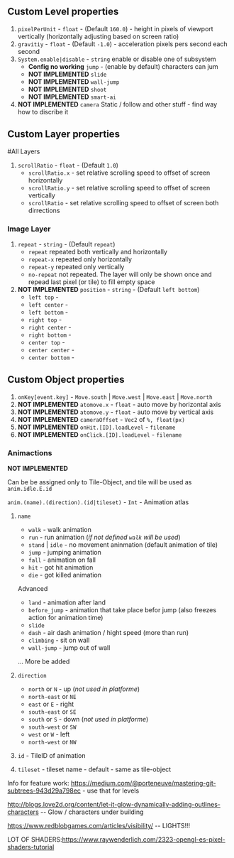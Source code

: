 ## Custom Level properties
  1. `pixelPerUnit` - `float` - (Default `160.0`) - height in pixels of viewport vertically (horizontally adjusting based on screen ratio)
  1. `gravitiy` - `float` - (Default `-1.0`) - acceleration pixels pers second each second
  1. `System.enable|disable` - `string` enable or disable one of subsystem
      * **Config no working** `jump` - (enable by default) characters can jum
      * **NOT IMPLEMENTED** `slide`
      * **NOT IMPLEMENTED** `wall-jump`
      * **NOT IMPLEMENTED** `shoot`
      * **NOT IMPLEMENTED** `smart-ai`
  1. **NOT IMPLEMENTED** `camera` Static / follow and other stuff - find way how to discribe it

## Custom Layer properties
#All Layers
  1. `scrollRatio` - `float` - (Default `1.0`)
      * `scrollRatio.x` - set relative scrolling speed to offset of screen horizontally
      * `scrollRatio.y` - set relative scrolling speed to offset of screen vertically
      * `scrollRatio` - set relative scrolling speed to offset of screen both dirrections
### Image Layer
  1. `repeat` - `string` - (Default `repeat`)
      * `repeat` repeated both vertically and horizontally
      * `repeat-x` repeated only horizontally
      * `repeat-y` repeated only vertically
      * `no-repeat` not repeated. The layer will only be shown once and repead last pixel (or tile) to fill empty space
  1. **NOT IMPLEMENTED** `position` - `string` - (Default `left bottom`)
      * `left top` -
      * `left center` -
      * `left bottom` -
      * `right top` -
      * `right center` -
      * `right bottom` -
      * `center top` -
      * `center center` -
      * `center bottom` -


## Custom Object properties
  1. `onKey[event.key]` - `Move.south` | `Move.west` | `Move.east` | `Move.north`
  1. **NOT IMPLEMENTED** `atomove.x` - `float` - auto move by horizontal axis
  1. **NOT IMPLEMENTED** `atomove.y` - `float` - auto move by vertical axis
  1. **NOT IMPLEMENTED** `cameraOffset` - `Vec2` of `%, float(px)`
  1. **NOT IMPLEMENTED** `onHit.[ID].loadLevel` - `filename`
  1. **NOT IMPLEMENTED** `onClick.[ID].loadLevel` - `filename`
### Animactions

  **NOT IMPLEMENTED**

  Can be be assigned only to Tile-Object, and tile will be used as `anim.idle.E.id`

  `anim.(name).(direction).(id|tileset)` - `Int` - Animation atlas

  1. `name`
      * `walk` - walk animation
      * `run` - run animation (_if not defined `walk` will be used_)
      * `stand` | `idle` - no movement aninmation (default animation of tile)
      * `jump` - jumping animation
      * `fall` - animation on fall
      * `hit` - got hit animation
      * `die` - got killed animation

      Advanced

      * `land` - animation after land
      * `before_jump` - animation that take place befor jump (also freezes action for animation time)
      * `slide`
      * `dash` -  air dash animation / hight speed (more than run)
      * `climbing` - sit on wall
      * `wall-jump` - jump out of wall

      ... More be added
  2. `direction`
      * `north` or `N` - up (_not used in platforme_)
      * `north-east` or `NE`
      * `east` or `E` - right
      * `south-east` or `SE`
      * `south` or `S` - down (_not used in platforme_)
      * `south-west` or `SW`
      * `west` or `W` - left
      * `north-west` or `NW`

  3. `id` - TileID of animation
  5. `tileset` - tileset name - default - same as tile-object



Info for feature work:
https://medium.com/@porteneuve/mastering-git-subtrees-943d29a798ec - use that for levels


http://blogs.love2d.org/content/let-it-glow-dynamically-adding-outlines-characters -- Glow / characters under building

https://www.redblobgames.com/articles/visibility/ -- LIGHTS!!!


LOT OF SHADERS:https://www.raywenderlich.com/2323-opengl-es-pixel-shaders-tutorial
